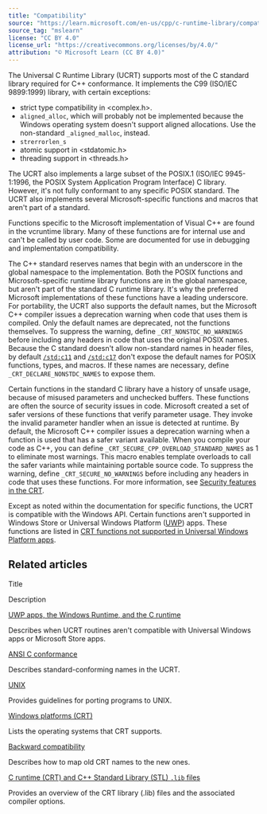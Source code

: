 ```yaml
---
title: "Compatibility"
source: "https://learn.microsoft.com/en-us/cpp/c-runtime-library/compatibility?view=msvc-170"
source_tag: "mslearn"
license: "CC BY 4.0"
license_url: "https://creativecommons.org/licenses/by/4.0/"
attribution: "© Microsoft Learn (CC BY 4.0)"
---
```

The Universal C Runtime Library (UCRT) supports most of the C standard library required for C++ conformance. It implements the C99 (ISO/IEC 9899:1999) library, with certain exceptions:

*   strict type compatibility in <complex.h>.
*   `aligned_alloc`, which will probably not be implemented because the Windows operating system doesn't support aligned allocations. Use the non-standard `_aligned_malloc`, instead.
*   `strerrorlen_s`
*   atomic support in <stdatomic.h>
*   threading support in <threads.h>

The UCRT also implements a large subset of the POSIX.1 (ISO/IEC 9945-1:1996, the POSIX System Application Program Interface) C library. However, it's not fully conformant to any specific POSIX standard. The UCRT also implements several Microsoft-specific functions and macros that aren't part of a standard.

Functions specific to the Microsoft implementation of Visual C++ are found in the vcruntime library. Many of these functions are for internal use and can't be called by user code. Some are documented for use in debugging and implementation compatibility.

The C++ standard reserves names that begin with an underscore in the global namespace to the implementation. Both the POSIX functions and Microsoft-specific runtime library functions are in the global namespace, but aren't part of the standard C runtime library. It's why the preferred Microsoft implementations of these functions have a leading underscore. For portability, the UCRT also supports the default names, but the Microsoft C++ compiler issues a deprecation warning when code that uses them is compiled. Only the default names are deprecated, not the functions themselves. To suppress the warning, define `_CRT_NONSTDC_NO_WARNINGS` before including any headers in code that uses the original POSIX names. Because the C standard doesn't allow non-standard names in header files, by default [`/std:c11`](https://learn.microsoft.com/en-us/cpp/build/reference/std-specify-language-standard-version?view=msvc-170) and [`/std:c17`](https://learn.microsoft.com/en-us/cpp/build/reference/std-specify-language-standard-version?view=msvc-170) don't expose the default names for POSIX functions, types, and macros. If these names are necessary, define `_CRT_DECLARE_NONSTDC_NAMES` to expose them.

Certain functions in the standard C library have a history of unsafe usage, because of misused parameters and unchecked buffers. These functions are often the source of security issues in code. Microsoft created a set of safer versions of these functions that verify parameter usage. They invoke the invalid parameter handler when an issue is detected at runtime. By default, the Microsoft C++ compiler issues a deprecation warning when a function is used that has a safer variant available. When you compile your code as C++, you can define `_CRT_SECURE_CPP_OVERLOAD_STANDARD_NAMES` as 1 to eliminate most warnings. This macro enables template overloads to call the safer variants while maintaining portable source code. To suppress the warning, define `_CRT_SECURE_NO_WARNINGS` before including any headers in code that uses these functions. For more information, see [Security features in the CRT](https://learn.microsoft.com/en-us/cpp/c-runtime-library/security-features-in-the-crt?view=msvc-170).

Except as noted within the documentation for specific functions, the UCRT is compatible with the Windows API. Certain functions aren't supported in Windows Store or Universal Windows Platform ([UWP](https://learn.microsoft.com/en-us/uwp)) apps. These functions are listed in [CRT functions not supported in Universal Windows Platform apps](https://learn.microsoft.com/en-us/cpp/cppcx/crt-functions-not-supported-in-universal-windows-platform-apps?view=msvc-170).

## Related articles

Title

Description

[UWP apps, the Windows Runtime, and the C runtime](https://learn.microsoft.com/en-us/cpp/c-runtime-library/windows-store-apps-the-windows-runtime-and-the-c-run-time?view=msvc-170)

Describes when UCRT routines aren't compatible with Universal Windows apps or Microsoft Store apps.

[ANSI C conformance](https://learn.microsoft.com/en-us/cpp/c-runtime-library/ansi-c-compliance?view=msvc-170)

Describes standard-conforming names in the UCRT.

[UNIX](https://learn.microsoft.com/en-us/cpp/c-runtime-library/unix?view=msvc-170)

Provides guidelines for porting programs to UNIX.

[Windows platforms (CRT)](https://learn.microsoft.com/en-us/cpp/c-runtime-library/windows-platforms-crt?view=msvc-170)

Lists the operating systems that CRT supports.

[Backward compatibility](https://learn.microsoft.com/en-us/cpp/c-runtime-library/backward-compatibility?view=msvc-170)

Describes how to map old CRT names to the new ones.

[C runtime (CRT) and C++ Standard Library (STL) `.lib` files](https://learn.microsoft.com/en-us/cpp/c-runtime-library/crt-library-features?view=msvc-170)

Provides an overview of the CRT library (.lib) files and the associated compiler options.